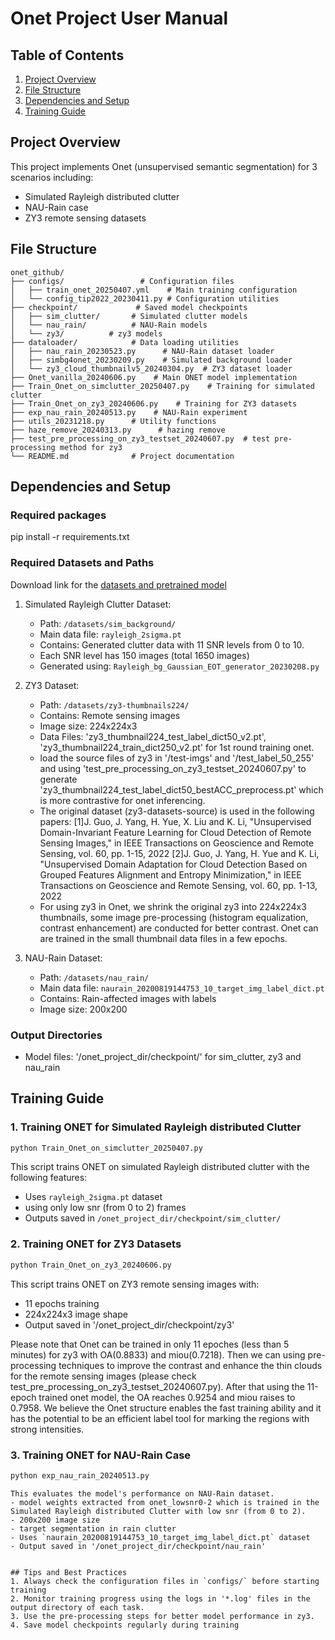 # Onet Project User Manual

## Table of Contents
1. [Project Overview](#project-overview)
2. [File Structure](#file-structure)
3. [Dependencies and Setup](#dependencies-and-setup)
4. [Training Guide](#training-guide)

## Project Overview
This project implements Onet (unsupervised semantic segmentation) for 3 scenarios including:
- Simulated Rayleigh distributed clutter
- NAU-Rain case
- ZY3 remote sensing datasets

## File Structure
```
onet_github/
├── configs/                 # Configuration files
│   ├── train_onet_20250407.yml    # Main training configuration
│   └── config_tip2022_20230411.py # Configuration utilities
├── checkpoint/             # Saved model checkpoints
│   ├── sim_clutter/       # Simulated clutter models
│   └── nau_rain/          # NAU-Rain models
│   └── zy3/          # zy3 models
├── dataloader/            # Data loading utilities
│   ├── nau_rain_20230523.py      # NAU-Rain dataset loader
│   ├── simbg4onet_20230209.py    # Simulated background loader
│   └── zy3_cloud_thumbnailv5_20240304.py  # ZY3 dataset loader
├── Onet_vanilla_20240606.py    # Main ONET model implementation
├── Train_Onet_on_simclutter_20250407.py    # Training for simulated clutter
├── Train_Onet_on_zy3_20240606.py    # Training for ZY3 datasets
├── exp_nau_rain_20240513.py    # NAU-Rain experiment
├── utils_20231218.py      # Utility functions
├── haze_remove_20240313.py      # hazing remove
├── test_pre_processing_on_zy3_testset_20240607.py  # test pre-processing method for zy3 
└── README.md              # Project documentation
```

## Dependencies and Setup

### Required packages
pip install -r requirements.txt

### Required Datasets and Paths
Download link for the [datasets and pretrained model](https://pan.baidu.com/s/1G8Wq4HCYaYVXuYnNE0uT7w?pwd=dlmu)
1. Simulated Rayleigh Clutter Dataset:
   - Path: `/datasets/sim_background/`
   - Main data file: `rayleigh_2sigma.pt`
   - Contains: Generated clutter data with 11 SNR levels from 0 to 10.
   - Each SNR level has 150 images (total 1650 images)
   - Generated using: `Rayleigh_bg_Gaussian_EOT_generator_20230208.py`

2. ZY3 Dataset:
   - Path: `/datasets/zy3-thumbnails224/`
   - Contains: Remote sensing images
   - Image size: 224x224x3
   - Data Files: 'zy3_thumbnail224_test_label_dict50_v2.pt', 'zy3_thumbnail224_train_dict250_v2.pt' for 1st round training onet.
   - load the source files of zy3 in '/test-imgs' and '/test_label_50_255' and using 'test_pre_processing_on_zy3_testset_20240607.py' to generate 'zy3_thumbnail224_test_label_dict50_bestACC_preprocess.pt' which is more contrastive for onet inferencing.
   - The original dataset (zy3-datasets-source) is used in the following papers:
   [1]J. Guo, J. Yang, H. Yue, X. Liu and K. Li, "Unsupervised Domain-Invariant Feature Learning for Cloud Detection of Remote Sensing Images," in IEEE Transactions on Geoscience and Remote Sensing, vol. 60, pp. 1-15, 2022
   [2]J. Guo, J. Yang, H. Yue and K. Li, "Unsupervised Domain Adaptation for Cloud Detection Based on Grouped Features Alignment and Entropy Minimization," in IEEE Transactions on Geoscience and Remote Sensing, vol. 60, pp. 1-13, 2022
   - For using zy3 in Onet, we shrink the original zy3 into 224x224x3 thumbnails, some image pre-processing (histogram equalization, contrast enhancement) are conducted for better contrast. Onet can are trained in the small thumbnail data files in a few epochs.

3. NAU-Rain Dataset:
   - Path: `/datasets/nau_rain/`
   - Main data file: `naurain_20200819144753_10_target_img_label_dict.pt`
   - Contains: Rain-affected images with labels
   - Image size: 200x200

### Output Directories
- Model files: '/onet_project_dir/checkpoint/' for sim_clutter, zy3 and nau_rain


## Training Guide

### 1. Training ONET for Simulated Rayleigh distributed Clutter
```bash
python Train_Onet_on_simclutter_20250407.py
```
This script trains ONET on simulated Rayleigh distributed clutter with the following features:
- Uses `rayleigh_2sigma.pt` dataset
- using only low snr (from 0 to 2) frames 
- Outputs saved in `/onet_project_dir/checkpoint/sim_clutter/`

### 2. Training ONET for ZY3 Datasets
```bash
python Train_Onet_on_zy3_20240606.py
```
This script trains ONET on ZY3 remote sensing images with:
- 11 epochs training
- 224x224x3 image shape
- Output saved in '/onet_project_dir/checkpoint/zy3'

Please note that Onet can be trained in only 11 epoches (less than 5 minutes) for zy3 with OA(0.8833) and miou(0.7218). Then we can using pre-processing techniques to improve the contrast and enhance the thin clouds for the remote sensing images (please check test_pre_processing_on_zy3_testset_20240607.py). After that using the 11-epoch trained onet model, the OA reaches 0.9254 and miou raises to 0.7958. We believe the Onet structure enables the fast training ability and it has the potential to be an efficient label tool for marking the regions with strong intensities. 



### 3. Training ONET for NAU-Rain Case
```bash
python exp_nau_rain_20240513.py
```
```
This evaluates the model's performance on NAU-Rain dataset.
- model weights extracted from onet_lowsnr0-2 which is trained in the Simulated Rayleigh distributed Clutter with low snr (from 0 to 2).
- 200x200 image size
- target segmentation in rain clutter
- Uses `naurain_20200819144753_10_target_img_label_dict.pt` dataset
- Output saved in '/onet_project_dir/checkpoint/nau_rain'


## Tips and Best Practices
1. Always check the configuration files in `configs/` before starting training
2. Monitor training progress using the logs in '*.log' files in the output directory of each task.
3. Use the pre-processing steps for better model performance in zy3.
4. Save model checkpoints regularly during training
